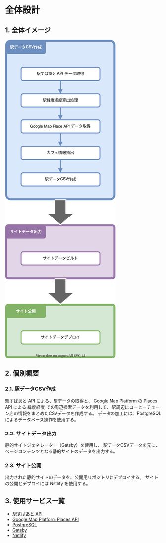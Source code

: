 # 全体設計

## 1. 全体イメージ
![](./01510101_全体設計イメージ.drawio.svg)

## 2. 個別概要
### 2.1. 駅データCSV作成
駅すぱあと API による、駅データの取得と、
Google Map Platform の Places API による 緯度経度 での周辺検索データを利用して、
駅周辺にコーヒーチェーン店の情報をまとめたCSVデータを作成する。
データの加工には、PostgreSQLによるデータベース操作を使用する。

### 2.2. サイトデータ出力
静的サイトジェネレーター（Gatsby）を使用し、
駅データCSVデータを元に、ページコンテンツとなる静的サイトのデータを出力する。

### 2.3. サイト公開
出力された静的サイトのデータを、公開用リポジトリにデプロイする。
サイトの公開とデプロイには Netlify を使用する。

## 3. 使用サービス一覧
- [駅すぱあと API](https://ekiworld.net/service/sier/webservice/free_provision.html)
- [Google Map Platform Places API](https://developers.google.com/maps/documentation/places/web-service/overview)
- [PostgreSQL](https://www.postgresql.org/)
- [Gatsby](https://www.gatsbyjs.com/)
- [Netlify](https://www.netlify.com/)

